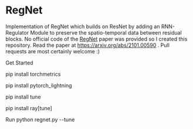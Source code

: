 # RegNet
Implementation of RegNet which builds on ResNet by adding an RNN-Regulator Module to preserve the spatio-temporal data between residual blocks.
No official code of the [RegNet]( https://arxiv.org/abs/2101.00590) paper was provided so I created this repository. Read the paper at https://arxiv.org/abs/2101.00590 . Pull requests
are most certainly welcome :)

Get Started

pip install torchmetrics

pip install pytorch_lightning

pip install tune

pip install ray[tune]

Run 
python regnet.py --tune
